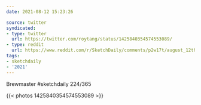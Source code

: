 ```yaml
---
date: 2021-08-12 15:23:26

source: twitter
syndicated:
- type: twitter
  url: https://twitter.com/roytang/status/1425840354574553089/
- type: reddit
  url: https://www.reddit.com/r/SketchDaily/comments/p2w17t/august_12th_breweries/h8nyjmv/
tags:
- sketchdaily
- '2021'
---
```


Brewmaster #sketchdaily 224/365 

{{< photos 1425840354574553089 >}}